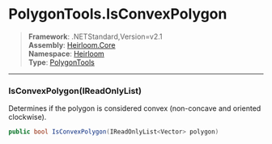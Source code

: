 # PolygonTools.IsConvexPolygon

> **Framework**: .NETStandard,Version=v2.1  
> **Assembly**: [Heirloom.Core][0]  
> **Namespace**: [Heirloom][0]  
> **Type**: [PolygonTools][1]

--------------------------------------------------------------------------------

### IsConvexPolygon(IReadOnlyList<Vector>)

Determines if the polygon is considered convex (non-concave and oriented clockwise).

```cs
public bool IsConvexPolygon(IReadOnlyList<Vector> polygon)
```

[0]: ../Heirloom.Core.md
[1]: Heirloom.PolygonTools.md
